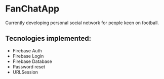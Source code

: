 # FanChatApp
Currently developing personal social network for people keen on football.

## Tecnologies implemented:
- Firebase Auth
- Firebase Login
- Firebase Database
- Password reset 
- URLSession
